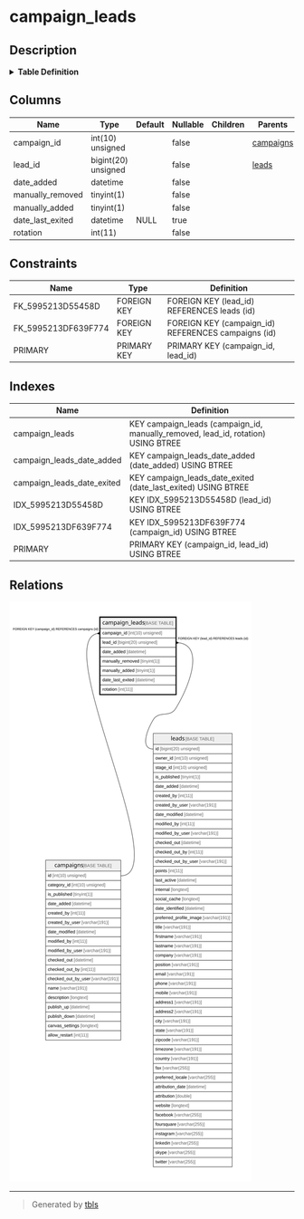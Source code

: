 # campaign_leads

## Description

<details>
<summary><strong>Table Definition</strong></summary>

```sql
CREATE TABLE `campaign_leads` (
  `campaign_id` int(10) unsigned NOT NULL,
  `lead_id` bigint(20) unsigned NOT NULL,
  `date_added` datetime NOT NULL,
  `manually_removed` tinyint(1) NOT NULL,
  `manually_added` tinyint(1) NOT NULL,
  `date_last_exited` datetime DEFAULT NULL,
  `rotation` int(11) NOT NULL,
  PRIMARY KEY (`campaign_id`,`lead_id`),
  KEY `IDX_5995213DF639F774` (`campaign_id`),
  KEY `IDX_5995213D55458D` (`lead_id`),
  KEY `campaign_leads_date_added` (`date_added`),
  KEY `campaign_leads_date_exited` (`date_last_exited`),
  KEY `campaign_leads` (`campaign_id`,`manually_removed`,`lead_id`,`rotation`),
  CONSTRAINT `FK_5995213D55458D` FOREIGN KEY (`lead_id`) REFERENCES `leads` (`id`) ON DELETE CASCADE,
  CONSTRAINT `FK_5995213DF639F774` FOREIGN KEY (`campaign_id`) REFERENCES `campaigns` (`id`) ON DELETE CASCADE
) ENGINE=InnoDB DEFAULT CHARSET=utf8mb4 COLLATE=utf8mb4_unicode_ci ROW_FORMAT=DYNAMIC
```

</details>

## Columns

| Name | Type | Default | Nullable | Children | Parents | Comment |
| ---- | ---- | ------- | -------- | -------- | ------- | ------- |
| campaign_id | int(10) unsigned |  | false |  | [campaigns](campaigns.md) |  |
| lead_id | bigint(20) unsigned |  | false |  | [leads](leads.md) |  |
| date_added | datetime |  | false |  |  |  |
| manually_removed | tinyint(1) |  | false |  |  |  |
| manually_added | tinyint(1) |  | false |  |  |  |
| date_last_exited | datetime | NULL | true |  |  |  |
| rotation | int(11) |  | false |  |  |  |

## Constraints

| Name | Type | Definition |
| ---- | ---- | ---------- |
| FK_5995213D55458D | FOREIGN KEY | FOREIGN KEY (lead_id) REFERENCES leads (id) |
| FK_5995213DF639F774 | FOREIGN KEY | FOREIGN KEY (campaign_id) REFERENCES campaigns (id) |
| PRIMARY | PRIMARY KEY | PRIMARY KEY (campaign_id, lead_id) |

## Indexes

| Name | Definition |
| ---- | ---------- |
| campaign_leads | KEY campaign_leads (campaign_id, manually_removed, lead_id, rotation) USING BTREE |
| campaign_leads_date_added | KEY campaign_leads_date_added (date_added) USING BTREE |
| campaign_leads_date_exited | KEY campaign_leads_date_exited (date_last_exited) USING BTREE |
| IDX_5995213D55458D | KEY IDX_5995213D55458D (lead_id) USING BTREE |
| IDX_5995213DF639F774 | KEY IDX_5995213DF639F774 (campaign_id) USING BTREE |
| PRIMARY | PRIMARY KEY (campaign_id, lead_id) USING BTREE |

## Relations

![er](campaign_leads.svg)

---

> Generated by [tbls](https://github.com/k1LoW/tbls)
